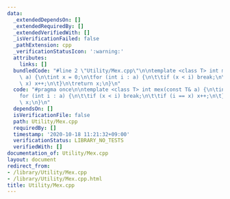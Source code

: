 ```yaml
---
data:
  _extendedDependsOn: []
  _extendedRequiredBy: []
  _extendedVerifiedWith: []
  _isVerificationFailed: false
  _pathExtension: cpp
  _verificationStatusIcon: ':warning:'
  attributes:
    links: []
  bundledCode: "#line 2 \"Utility/Mex.cpp\"\n\ntemplate <class T> int mex(const T&\
    \ a) {\n\tint x = 0;\n\tfor (int i : a) {\n\t\tif (x < i) break;\n\t\tif (i ==\
    \ x) x++;\n\t}\n\treturn x;\n}\n"
  code: "#pragma once\n\ntemplate <class T> int mex(const T& a) {\n\tint x = 0;\n\t\
    for (int i : a) {\n\t\tif (x < i) break;\n\t\tif (i == x) x++;\n\t}\n\treturn\
    \ x;\n}\n"
  dependsOn: []
  isVerificationFile: false
  path: Utility/Mex.cpp
  requiredBy: []
  timestamp: '2020-10-18 11:21:32+09:00'
  verificationStatus: LIBRARY_NO_TESTS
  verifiedWith: []
documentation_of: Utility/Mex.cpp
layout: document
redirect_from:
- /library/Utility/Mex.cpp
- /library/Utility/Mex.cpp.html
title: Utility/Mex.cpp
---
```

